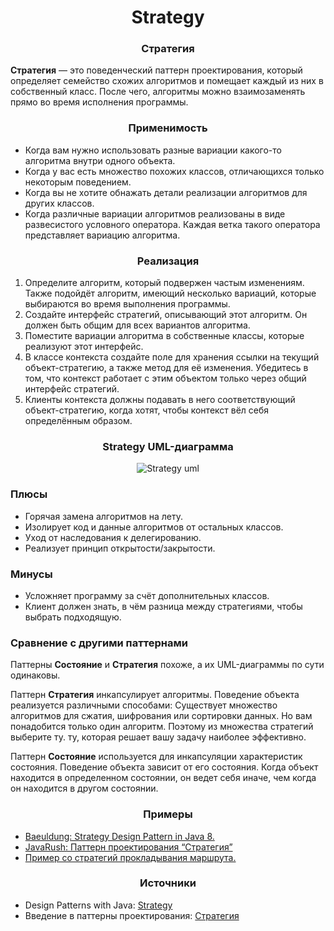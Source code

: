<h1 align="center">
   Strategy
</h1>
<h3 align="center">
   Стратегия
</h3>

**Стратегия** — это поведенческий паттерн проектирования, который определяет семейство схожих алгоритмов и помещает
каждый
из них в собственный класс. После чего, алгоритмы можно взаимозаменять прямо во время исполнения программы.

<h3 align="center">
   Применимость
</h3>

- Когда вам нужно использовать разные вариации какого-то алгоритма внутри одного объекта.
- Когда у вас есть множество похожих классов, отличающихся только некоторым поведением.
- Когда вы не хотите обнажать детали реализации алгоритмов для других классов.
- Когда различные вариации алгоритмов реализованы в виде развесистого условного оператора. Каждая ветка такого оператора
  представляет вариацию алгоритма.

<h3 align="center">
   Реализация
</h3>

1. Определите алгоритм, который подвержен частым изменениям. Также подойдёт алгоритм, имеющий несколько вариаций,
   которые выбираются во время выполнения программы.
2. Создайте интерфейс стратегий, описывающий этот алгоритм. Он должен быть общим для всех вариантов алгоритма.
3. Поместите вариации алгоритма в собственные классы, которые реализуют этот интерфейс.
4. В классе контекста создайте поле для хранения ссылки на текущий объект-стратегию, а также метод для её изменения.
   Убедитесь в том, что контекст работает с этим объектом только через общий интерфейс стратегий.
5. Клиенты контекста должны подавать в него соответствующий объект-стратегию, когда хотят, чтобы контекст вёл себя
   определённым образом.

<h3 align="center">
   Strategy UML-диаграмма
</h3>

<p align="center">
   <img src=https://github.com/evilpeopletyranny/JavaDesignPatterns/blob/main/patterns/src/behavior/strategy/diagram.png alt="Strategy uml">
</p>

<h3>Плюсы</h3>

- Горячая замена алгоритмов на лету.
- Изолирует код и данные алгоритмов от остальных классов.
- Уход от наследования к делегированию.
- Реализует принцип открытости/закрытости.

<h3>Минусы</h3>

- Усложняет программу за счёт дополнительных классов.
- Клиент должен знать, в чём разница между стратегиями, чтобы выбрать подходящую.

<h3>
    Сравнение с другими паттернами
</h3>

Паттерны **Состояние** и **Стратегия** похоже, а их UML-диаграммы по сути одинаковы.

Паттерн **Стратегия** инкапсулирует алгоритмы. Поведение объекта реализуется
различными способами: Существует множество алгоритмов для сжатия, шифрования или сортировки данных. Но
вам понадобится только один алгоритм. Поэтому из множества стратегий выберите ту.
ту, которая решает вашу задачу наиболее эффективно.

Паттерн **Состояние** используется для инкапсуляции характеристик состояния. Поведение объекта
зависит от его состояния. Когда объект находится в определенном состоянии, он ведет себя иначе, чем
когда он находится в другом состоянии.

<h3 align="center">
   Примеры
</h3>

- [Baeuldung: Strategy Design Pattern in Java 8.](https://www.baeldung.com/java-strategy-pattern)
- [JavaRush: Паттерн проектирования “Стратегия”](https://javarush.com/groups/posts/2271-pattern-proektirovanija-strategija)
- [Пример со стратегий прокладывания маршрута.](https://github.com/evilpeopletyranny/JavaDesignPatterns/blob/main/patterns/src/behavior/strategy/code/)

<h3 align="center">
   Источники
</h3>

- Design Patterns with
  Java: [Strategy](https://github.com/evilpeopletyranny/JavaDesignPatterns/blob/main/patterns/src/behavior/strategy/books/Olaf%20Musch%20EN.pdf)
- Введение в паттерны
  проектирования: [Стратегия](https://github.com/evilpeopletyranny/JavaDesignPatterns/blob/main/patterns/src/behavior/strategy/books/Alexander%20Shvets%20RU.pdf)